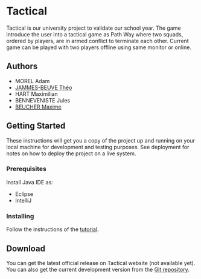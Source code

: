 
# Tactical

Tactical is our university project to validate our school year. The game introduce the user into a tactical game as Path Way where two squads, ordered by players, are in armed conflict to terminate each other. Current game can be played with two players offline using same monitor or online.

## Authors

-   MOREL Adam
-   [JAMMES-BEUVE Théo](https://github.com/MphDevelopment)
-   HART Maximilian
-   BENNEVENISTE Jules
-   [BEUCHER Maxime](https://github.com/Delectus98)

## Getting Started

These instructions will get you a copy of the project up and running on your local machine for development and testing purposes. See deployment for notes on how to deploy the project on a live system.

### Prerequisites

Install Java IDE as:

- Eclipse
- IntelliJ

### Installing

Follow the instructions of the [tutorial](https://github.com/Delectus98/Tactical/blob/master/INSTALL.md).

## Download

You can get the latest official release on Tactical website (not available yet). You can also get the current development version from the [Git repository](https://github.com/Delectus98/Tactical).


